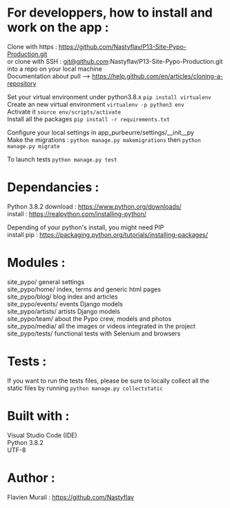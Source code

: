 # For developpers, how to install and work on the app :
Clone with https : https://github.com/Nastyflav/P13-Site-Pypo-Production.git \
or clone with SSH : git@github.com:Nastyflav/P13-Site-Pypo-Production.git\
into a repo on your local machine\
Documentation about pull --> https://help.github.com/en/articles/cloning-a-repository

Set your virtual environment under python3.8.x `pip install virtualenv`\
Create an new virtual environment `virtualenv -p python3 env`\
Activate it `source env/scripts/activate`\
Install all the packages `pip install -r requirements.txt`

Configure your local settings in app_purbeurre/settings/__init__py\
Make the migrations : `python manage.py makemigrations` then `python manage.py migrate`

To launch tests `python manage.py test`

# Dependancies :
Python 3.8.2
download : https://www.python.org/downloads/ \
install : https://realpython.com/installing-python/

Depending of your python's install, you might need PIP\
install pip : https://packaging.python.org/tutorials/installing-packages/

# Modules :
site_pypo/ general settings\
site_pypo/home/ index, terms and generic html pages\
site_pypo/blog/ blog index and articles\
site_pypo/events/ events Django models\
site_pypo/artists/ artists Django models\
site_pypo/team/ about the Pypo crew, models and photos\
site_pypo/media/ all the images or videos integrated in the project\
site_pypo/tests/ functional tests with Selenium and browsers

# Tests :
If you want to run the tests files, please be sure to locally collect all the static files by running `python manage.py collectstatic`

# Built with :
Visual Studio Code (IDE)\
Python 3.8.2\
UTF-8

# Author :
Flavien Murail : https://github.com/Nastyflav